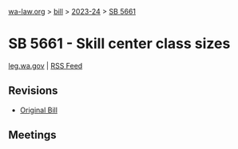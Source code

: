 [wa-law.org](/) > [bill](/bill/) > [2023-24](/bill/2023-24/) > [SB 5661](/bill/2023-24/sb/5661/)

# SB 5661 - Skill center class sizes
[leg.wa.gov](https://app.leg.wa.gov/billsummary?BillNumber=5661&Year=2023&Initiative=false) | [RSS Feed](./rss.xml)

## Revisions
* [Original Bill](1/)

## Meetings